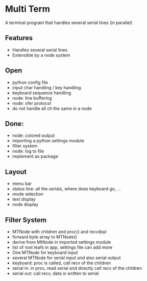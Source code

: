 # Multi Term
A terminal program that handles several serial lines (in parallel)

## Features
- Handles several serial lines
- Extensible by a node system

## Open
- python config file
- input char handling / key handling
- keyboard sequence handling
- node: line buffering
- node: xfer protocol
- do not handle all ch the same in a node

## Done:
- node: colored output
- importing a python settings module
- filter system
- node: log to file
- implement as package

## Layout
- menu bar
- status line: all the serials, where does keyboard go, ...
- mode selection
- text display
- node display

## Filter System
- MTNode with children and proc() and recv(ba)
- forward byte array to MTNode()
- derive from MtNode in imported settings module
- list of root leafs in app, settings file can add more
- One MTNode for keyboard input
- several MTNode for serial input and also serial output
- keyboard: proc is called, call recv of the children
- serial in: in proc, read serial and directly call recv of the children
- serial out: call recv, data is written to serial

